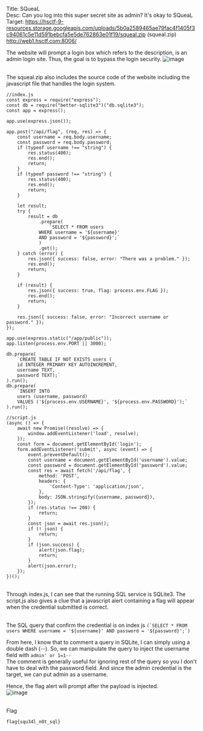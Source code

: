 Title: SQueaL <br>
Desc: Can you log into this super secret site as admin? It's okay to SQueaL <br>
Target: https://hsctf-9-resources.storage.googleapis.com/uploads/5b0a2589465ae79fac4f1405f3c94061c5e11d591bebcfa5e5de762863e01f19/squeal.zip (squeal.zip) <br>
http://web1.hsctf.com:8006/

The website will prompt a login box which refers to the description, is an admin login site. Thus, the goal is to bypass the login security.
![image](https://user-images.githubusercontent.com/63649797/173056014-7e684d24-940f-4c72-9eaa-255728c41100.png)
<br><br>

The squeal.zip also includes the source code of the website including the javascript file that handles the login system.
```
//index.js
const express = require("express");
const db = require("better-sqlite3")("db.sqlite3");
const app = express();

app.use(express.json());

app.post("/api/flag", (req, res) => {
	const username = req.body.username;
	const password = req.body.password;
	if (typeof username !== "string") {
		res.status(400);
		res.end();
		return;
	}
	if (typeof password !== "string") {
		res.status(400);
		res.end();
		return;
	}

	let result;
	try {
		result = db
			.prepare(
				`SELECT * FROM users
            WHERE username = '${username}'
            AND password = '${password}';`
			)
			.get();
	} catch (error) {
		res.json({ success: false, error: "There was a problem." });
		res.end();
		return;
	}

	if (result) {
		res.json({ success: true, flag: process.env.FLAG });
		res.end();
		return;
	}

	res.json({ success: false, error: "Incorrect username or password." });
});

app.use(express.static("/app/public"));
app.listen(process.env.PORT || 3000);

db.prepare(
	`CREATE TABLE IF NOT EXISTS users (
    id INTEGER PRIMARY KEY AUTOINCREMENT,
    username TEXT,
    password TEXT);`
).run();
db.prepare(
	`INSERT INTO
    users (username, password)
    VALUES ('${process.env.USERNAME}', '${process.env.PASSWORD}');`
).run();
```

```
//script.js
(async () => {
    await new Promise((resolve) => {
        window.addEventListener('load', resolve);
    });
    const form = document.getElementById('login');
    form.addEventListener('submit', async (event) => {
        event.preventDefault();
        const username = document.getElementById('username').value;
        const password = document.getElementById('password').value;
        const res = await fetch('/api/flag', {
            method: 'POST',
            headers: {
                'Content-Type': 'application/json',
            },
            body: JSON.stringify({username, password}),
        });
        if (res.status !== 200) {
            return;
        }
        const json = await res.json();
        if (! json) {
            return;
        }
        if (json.success) {
            alert(json.flag);
            return;
        }
        alert(json.error);
    });
})();
```
<br>
Through index.js, I can see that the running SQL service is SQLite3. The script.js also gives a clue that a javascript alert containing a flag will appear when the credential submitted is correct. <br><br>

The SQL query that confirm the credential is on index js 
``
(`SELECT * FROM users WHERE username = '${username}' AND password = '${password}';`)
``
<br>

From here, I know that to comment a query in SQLite, I can simply using a double dash (--). So, we can manipulate the query to inject the username field with ``admin' or 1=1--``
<br>
The comment is generally useful for ignoring rest of the query so you I don't have to deal with the password field. And since the admin credential is the target, we can put admin as a username.

Hence, the flag alert will prompt after the payload is injected. <br>
![image](https://user-images.githubusercontent.com/63649797/173054846-a43fbb96-1e86-46d1-a50d-bc6b485ea720.png)
<br><br>

Flag
```
flag{squ34l_n0t_sql}
```

